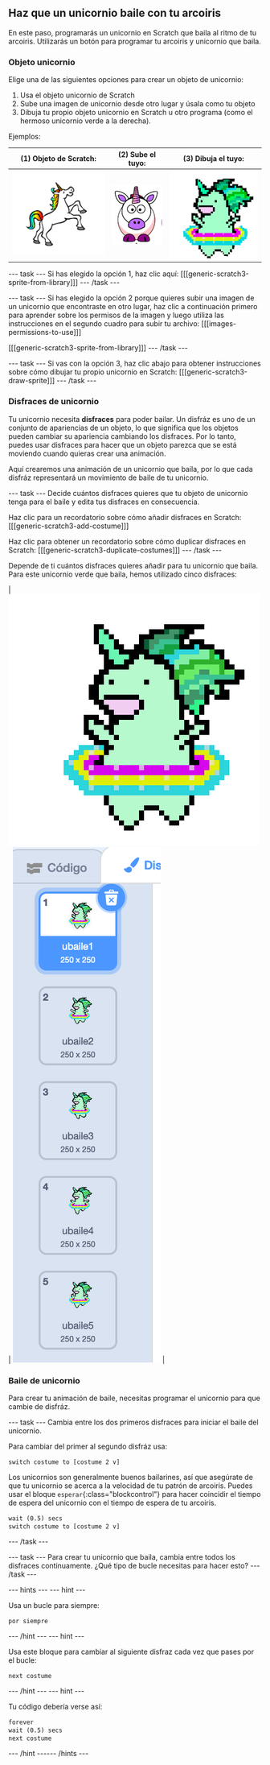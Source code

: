 ## Haz que un unicornio baile con tu arcoiris

En este paso, programarás un unicornio en Scratch que baila al ritmo de tu arcoiris. Utilizarás un botón para programar tu arcoiris y unicornio que baila.

### Objeto unicornio

Elige una de las siguientes opciones para crear un objeto de unicornio:

1. Usa el objeto unicornio de Scratch
2. Sube una imagen de unicornio desde otro lugar y úsala como tu objeto
3. Dibuja tu propio objeto unicornio en Scratch u otro programa (como el hermoso unicornio verde a la derecha).

Ejemplos:

|             (1) Objeto de Scratch:              |            (2) Sube el tuyo:            |               (3) Dibuja el tuyo:               |
|:-----------------------------------------------:|:---------------------------------------:|:-----------------------------------------------:|
| ![Unicornio Scratch](images/scratchunicorn.png) | ![Unicornio Web](images/webunicorn.png) | ![Dibujar un unicornio](images/drawunicorn.png) |

--- task --- Si has elegido la opción 1, haz clic aquí: 
[[[generic-scratch3-sprite-from-library]]] 
--- /task ---

--- task --- Si has elegido la opción 2 porque quieres subir una imagen de un unicornio que encontraste en otro lugar, haz clic a continuación primero para aprender sobre los permisos de la imagen y luego utiliza las instrucciones en el segundo cuadro para subir tu archivo: 
[[[images-permissions-to-use]]]

[[[generic-scratch3-sprite-from-library]]] 
--- /task ---

--- task --- Si vas con la opción 3, haz clic abajo para obtener instrucciones sobre cómo dibujar tu propio unicornio en Scratch: 
[[[generic-scratch3-draw-sprite]]]
--- /task ---

### Disfraces de unicornio

Tu unicornio necesita **disfraces** para poder bailar. Un disfráz es uno de un conjunto de apariencias de un objeto, lo que significa que los objetos pueden cambiar su apariencia cambiando los disfraces. Por lo tanto, puedes usar disfraces para hacer que un objeto parezca que se está moviendo cuando quieras crear una animación.

Aquí crearemos una animación de un unicornio que baila, por lo que cada disfráz representará un movimiento de baile de tu unicornio.

--- task --- Decide cuántos disfraces quieres que tu objeto de unicornio tenga para el baile y edita tus disfraces en consecuencia.

Haz clic para un recordatorio sobre cómo añadir disfraces en Scratch: 
[[[generic-scratch3-add-costume]]]

Haz clic para obtener un recordatorio sobre cómo duplicar disfraces en Scratch: 
[[[generic-scratch3-duplicate-costumes]]] 
--- /task ---

Depende de ti cuántos disfraces quieres añadir para tu unicornio que baila. Para este unicornio verde que baila, hemos utilizado cinco disfraces:

| ![Dancing Unicorn Gif](images/dancingunicorn.gif) | ![Five Costumes](images/fivecostumes.png) |

### Baile de unicornio

Para crear tu animación de baile, necesitas programar el unicornio para que cambie de disfráz.

--- task --- Cambia entre los dos primeros disfraces para iniciar el baile del unicornio.

Para cambiar del primer al segundo disfráz usa:

```blocks3
switch costume to [costume 2 v]
```

Los unicornios son generalmente buenos bailarines, así que asegúrate de que tu unicornio se acerca a la velocidad de tu patrón de arcoiris. Puedes usar el bloque `esperar`{:class="blockcontrol"} para hacer coincidir el tiempo de espera del unicornio con el tiempo de espera de tu arcoiris.

```blocks3
wait (0.5) secs
switch costume to [costume 2 v]
```

--- /task ---

--- task --- Para crear tu unicornio que baila, cambia entre todos los disfraces continuamente. ¿Qué tipo de bucle necesitas para hacer esto? --- /task ---

--- hints ---
 --- hint ---

Usa un bucle para siempre:

```blocks3
por siempre
```

--- /hint --- --- hint ---

Usa este bloque para cambiar al siguiente disfraz cada vez que pases por el bucle:

```blocks3
next costume
```

--- /hint --- --- hint ---

Tu código debería verse así:

```blocks3
forever
wait (0.5) secs
next costume
```

--- /hint ------ /hints ---